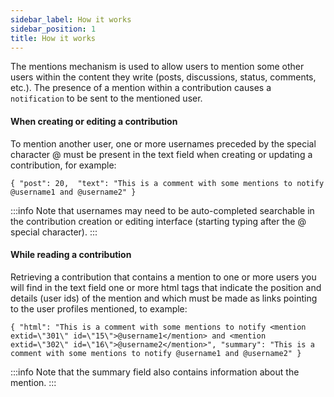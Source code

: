 ```yaml
---
sidebar_label: How it works
sidebar_position: 1
title: How it works
---
```


The mentions mechanism is used to allow users to mention some other users within the content they write (posts, discussions, status, comments, etc.). The presence of a mention within a contribution causes a `notification` to be sent to the mentioned user.

#### When creating or editing a contribution
To mention another user, one or more usernames preceded by the special character @ must be present in the text field when creating or updating a contribution, for example:

`
{
  "post": 20, 
  "text": "This is a comment with some mentions to notify @username1 and @username2"
}
`

:::info
Note that usernames may need to be auto-completed searchable in the contribution creation or editing interface (starting typing after the @ special character).
:::

#### While reading a contribution
Retrieving a contribution that contains a mention to one or more users you will find in the text field one or more html tags that indicate the position and details (user ids) of the mention and which must be made as links pointing to the user profiles mentioned, to example:

`
{
    "html": "This is a comment with some mentions to notify <mention extid=\"301\" id=\"15\">@username1</mention> and <mention extid=\"302\" id=\"16\">@username2</mention>",
    "summary": "This is a comment with some mentions to notify @username1 and @username2"
}
`


:::info
Note that the summary field also contains information about the mention.
:::